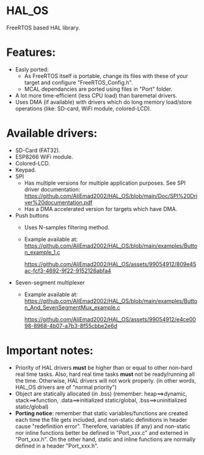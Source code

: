 # HAL_OS
FreeRTOS based HAL library.

# Features:
  * Easly ported:
    * As FreeRTOS itself is portable, change its files with these of your target and configure "FreeRTOS_Config.h".
    * MCAL dependancies are ported using files in "Port" folder.
  * A lot more time-efficient (less CPU load) than baremetal drivers.
  * Uses DMA (if available) with drivers which do long memory load/store operations (like: SD-card, WiFi module, colored-LCD).

# Available drivers:
  * SD-Card (FAT32).
  * ESP8266 WiFi module.
  * Colored-LCD.
  * Keypad.
  * SPI
    * Has multiple versions for multiple application purposes. See SPI driver documentation: https://github.com/AliEmad2002/HAL_OS/blob/main/Doc/SPI%20Driver%20documentation.pdf
    * Has a DMA accelerated version for targets which have DMA.
  * Push buttons
    * Uses N-samples filtering method.
    * Example available at: https://github.com/AliEmad2002/HAL_OS/blob/main/examples/Button_example_1.c
       
       https://github.com/AliEmad2002/HAL_OS/assets/99054912/809e45ac-fcf3-4692-9f22-9152126abfa4
  * Seven-segment multiplexer
    * Example available at: https://github.com/AliEmad2002/HAL_OS/blob/main/examples/Button_And_SevenSegmentMux_example.c
    

      https://github.com/AliEmad2002/HAL_OS/assets/99054912/e4ce0098-8968-4b07-a7b3-8f55cbbe2e6d



    

# Important notes:
  * Priority of HAL drivers **must** be higher than or equal to other non-hard real time tasks. Also, hard real time tasks **must** not be ready/running all the time. Otherwise, HAL drivers will not work properly. (in other words, HAL_OS drivers are of "normal priority")
  * Object are statically allocated (in .bss) (remember: heap==>dynamic, stack==>function, .data==>initialized static/global, .bss==>uninitialized static/global)
  * **Porting notice**: remember that static variables/functions are created each time the file gets included, and non-static definitions in header cause "redefinition error". Therefore, variables (if any) and non-static nor inline functions better be defined in "Port_xxx.c" and externed in "Port_xxx.h". On the other hand, static and inline functions are normally defined in a header "Port_xxx.h".
